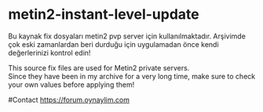 # metin2-instant-level-update

Bu kaynak fix dosyaları metin2 pvp server için kullanılmaktadır.
Arşivimde çok eski zamanlardan beri durduğu için uygulamadan önce kendi değerlerinizi kontrol edin!

This source fix files are used for Metin2 private servers.  
Since they have been in my archive for a very long time, make sure to check your own values before applying them!


#Contact
https://forum.oynaylim.com